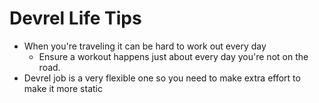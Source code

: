 # Devrel Life Tips

- When you're traveling it can be hard to work out every day
  - Ensure a workout happens just about every day you're not on the road.
- Devrel job is a very flexible one so you need to make extra effort to make it more static
